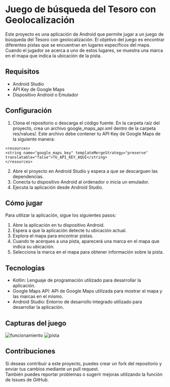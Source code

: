 # Juego de búsqueda del Tesoro con Geolocalización
Este proyecto es una aplicación de Android que permite jugar a un juego de búsqueda del Tesoro con geolocalización.
El objetivo del juego es encontrar diferentes pistas que se encuentran en lugares específicos del mapa.
Cuando el jugador se acerca a uno de estos lugares, se muestra una marca en el mapa que indica la ubicación de la pista.

## Requisitos
- Android Studio 
- API Key de Google Maps  
- Dispositivo Android o Emulador  

## Configuración
1. Clona el repositorio o descarga el código fuente.
En la carpeta raíz del proyecto, crea un archivo google_maps_api.xml dentro de la carpeta res/values/.
Este archivo debe contener tu API Key de Google Maps de la siguiente manera:

```
<resources>
<string name="google_maps_key" templateMergeStrategy="preserve" translatable="false">TU_API_KEY_AQUÍ</string>
</resources>
```
2. Abre el proyecto en Android Studio y espera a que se descarguen las dependencias.  
3. Conecta tu dispositivo Android al ordenador o inicia un emulador.  
4. Ejecuta la aplicación desde Android Studio.  

## Cómo jugar

Para utilizar la aplicación, sigue los siguientes pasos:

1. Abre la aplicación en tu dispositivo Android.  
2. Espera a que la aplicación detecte tu ubicación actual.  
3. Explora el mapa para encontrar pistas.  
4. Cuando te acerques a una pista, aparecerá una marca en el mapa que indica su ubicación.  
5. Selecciona la marca en el mapa para obtener información sobre la pista.  

## Tecnologías
- Kotlin: Lenguaje de programación utilizado para desarrollar la aplicación.  
- Google Maps API: API de Google Maps utilizada para mostrar el mapa y las marcas en el mismo.  
- Android Studio: Entorno de desarrollo integrado utilizado para desarrollar la aplicación.  

## Capturas del juego

![funcionamiento](https://user-images.githubusercontent.com/91197967/226070519-b66da527-86bc-46b4-9bcb-15bc5504d491.gif) 
![pista](https://user-images.githubusercontent.com/91197967/226068563-51e87764-11b9-4f22-af82-45728eee3c2a.png)




## Contribuciones
Si deseas contribuir a este proyecto, puedes crear un fork del repositorio y enviar tus cambios mediante un pull request.  
También puedes reportar problemas o sugerir mejoras utilizando la función de Issues de GitHub.
